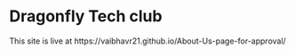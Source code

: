 <h1>Dragonfly Tech club</h1>
This site is live at https://vaibhavr21.github.io/About-Us-page-for-approval/
